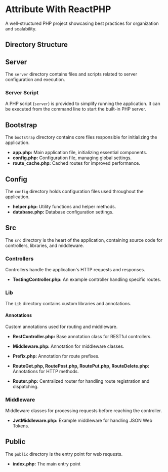 # Attribute With ReactPHP

A well-structured PHP project showcasing best practices for organization and scalability.

## Directory Structure

## Server

The `server` directory contains files and scripts related to server configuration and execution.

### Server Script

A PHP script (`server`) is provided to simplify running the application. It can be executed from the command line to start the built-in PHP server.



## Bootstrap

The `bootstrap` directory contains core files responsible for initializing the application.

- **app.php:** Main application file, initializing essential components.
- **config.php:** Configuration file, managing global settings.
- **route_cache.php:** Cached routes for improved performance.

## Config

The `config` directory holds configuration files used throughout the application.

- **helper.php:** Utility functions and helper methods.
- **database.php:** Database configuration settings.

## Src

The `src` directory is the heart of the application, containing source code for controllers, libraries, and middleware.

### Controllers

Controllers handle the application's HTTP requests and responses.

- **TestingController.php:** An example controller handling specific routes.

### Lib

The `Lib` directory contains custom libraries and annotations.

#### Annotations

Custom annotations used for routing and middleware.

- **RestController.php:** Base annotation class for RESTful controllers.
- **Middleware.php:** Annotation for middleware classes.
- **Prefix.php:** Annotation for route prefixes.
- **RouteGet.php, RoutePost.php, RoutePut.php, RouteDelete.php:** Annotations for HTTP methods.

- **Router.php:** Centralized router for handling route registration and dispatching.

### Middleware

Middleware classes for processing requests before reaching the controller.

- **JwtMiddleware.php:** Example middleware for handling JSON Web Tokens.

## Public

The `public` directory is the entry point for web requests.

- **index.php:** The main entry point

